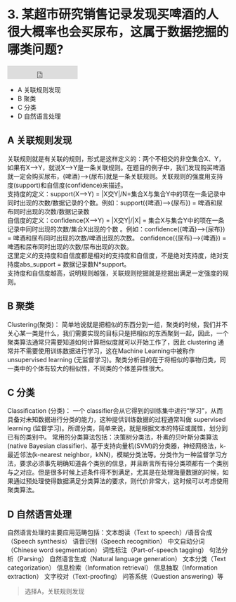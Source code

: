 # 3. 某超市研究销售记录发现买啤酒的人很大概率也会买尿布，这属于数据挖掘的哪类问题?

<iframe src="https://ghbtns.com/github-btn.html?user=geekcircle&repo=machine-learning-interview-qa&type=star&count=true&size=large" frameborder="0" scrolling="0" width="160px" height="30px"></iframe>

- A 关联规则发现
- B 聚类
- C 分类
- D 自然语言处理

## A 关联规则发现

关联规则就是有关联的规则，形式是这样定义的：两个不相交的非空集合X、Y，如果有X-->Y，就说X-->Y是一条关联规则。在题目的例子中，我们发现购买啤酒就一定会购买尿布，{啤酒}-->{尿布}就是一条关联规则。关联规则的强度用支持度(support)和自信度(confidence)来描述。  
支持度的定义：support(X-->Y) = |X交Y|/N=集合X与集合Y中的项在一条记录中同时出现的次数/数据记录的个数。例如：support({啤酒}-->{尿布}) = 啤酒和尿布同时出现的次数/数据记录数  
自信度的定义：confidence(X-->Y) = |X交Y|/|X| = 集合X与集合Y中的项在一条记录中同时出现的次数/集合X出现的个数 。例如：confidence({啤酒}-->{尿布}) = 啤酒和尿布同时出现的次数/啤酒出现的次数。 confidence({尿布}-->{啤酒}) = 啤酒和尿布同时出现的次数/尿布出现的次数。  
这里定义的支持度和自信度都是相对的支持度和自信度，不是绝对支持度，绝对支持度abs_support = 数据记录数N*support。  
支持度和自信度越高，说明规则越强，关联规则挖掘就是挖掘出满足一定强度的规则。

## B 聚类

Clustering(聚类)：
简单地说就是把相似的东西分到一组，聚类的时候，我们并不关心某一类是什么，我们需要实现的目标只是把相似的东西聚到一起，因此，一个聚类算法通常只需要知道如何计算相似度就可以开始工作了，因此 clustering 通常并不需要使用训练数据进行学习，这在Machine Learning中被称作unsupervised learning (无监督学习)。聚类分析目的在于将相似的事物归类，同一类中的个体有较大的相似性，不同类的个体差异性很大。

## C 分类

Classification (分类)：
一个 classifier会从它得到的训练集中进行“学习”，从而具备对未知数据进行分类的能力，这种提供训练数据的过程通常叫做 supervised learning (监督学习)。所谓分类，简单来说，就是根据文本的特征或属性，划分到已有的类别中。 
常用的分类算法包括：决策树分类法，朴素的贝叶斯分类算法(native Bayesian classifier)、基于支持向量机(SVM)的分类器，神经网络法，k-最近邻法(k-nearest neighbor，kNN)，模糊分类法等。分类作为一种监督学习方法，要求必须事先明确知道各个类别的信息，并且断言所有待分类项都有一个类别与之对应。但是很多时候上述条件得不到满足，尤其是在处理海量数据的时候，如果通过预处理使得数据满足分类算法的要求，则代价非常大，这时候可以考虑使用聚类算法。

## D 自然语言处理

自然语言处理的主要应用范畴包括：文本朗读（Text to speech）/语音合成（Speech synthesis）
语音识别（Speech recognition）
中文自动分词（Chinese word segmentation）
词性标注（Part-of-speech tagging）
句法分析（Parsing）
自然语言生成（Natural language generation）
文本分类（Text categorization）
信息检索（Information retrieval）
信息抽取（Information extraction）
文字校对（Text-proofing）
问答系统（Question answering）等

> 选择A，关联规则发现